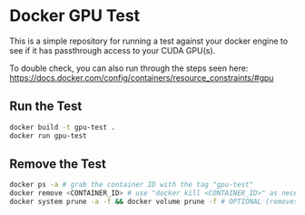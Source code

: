 # Docker GPU Test

This is a simple repository for running a test against your docker engine to see if it has passthrough access to your CUDA GPU(s).

To double check, you can also run through the steps seen here: https://docs.docker.com/config/containers/resource_constraints/#gpu

## Run the Test

```bash
docker build -t gpu-test .
docker run gpu-test
```

## Remove the Test

```bash
docker ps -a # grab the container ID with the tag "gpu-test"
docker remove <CONTAINER_ID> # use "docker kill <CONTAINER_ID>" as necessary
docker system prune -a -f && docker volume prune -f # OPTIONAL (removes unused containers, images, and volumes)
```